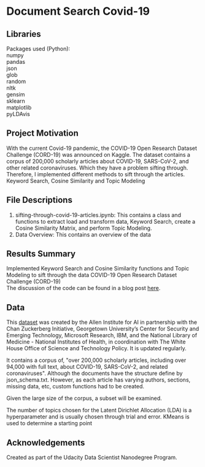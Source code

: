 # Document Search Covid-19

## Libraries  
Packages used (Python):  
numpy   
pandas   
json   
glob   
random   
nltk  
gensim  
sklearn  
matplotlib  
pyLDAvis  

## Project Motivation
With the current Covid-19 pandemic, the COVID-19 Open Research Dataset Challenge (CORD-19) was announced on Kaggle. The dataset contains a corpus of 200,000 scholarly articles about COVID-19, SARS-CoV-2, and other related coronaviruses. Which they have a problem sifting through.
Therefore, I implemented different methods to sift through the articles.  
Keyword Search, Cosine Similarity and Topic Modeling 

## File Descriptions
1. sifting-through-covid-19-articles.ipynb: This contains a class and functions to extract load and transform data, Keyword Search,      create a Cosine Similarity Matrix, and perform Topic Modeling.
2. Data Overview: This contains an overview of the data
## Results Summary 
Implemented  Keyword Search and Cosine Similarity functions and Topic Modeling to sift through the data COVID-19 Open Research Dataset Challenge (CORD-19)  
The discussion of the code can be found in a blog post [here](https://medium.com/@rhys.jervis94/sifting-through-covid-19-articles-66766ed02eab).

## Data
This [dataset](https://www.kaggle.com/allen-institute-for-ai/CORD-19-research-challenge) was created by the Allen Institute for AI in partnership with the Chan Zuckerberg Initiative, Georgetown University’s Center for Security and Emerging Technology, Microsoft Research, IBM, and the National Library of Medicine - National Institutes of Health, in coordination with The White House Office of Science and Technology Policy. It is updated regularly.

It contains a corpus of, "over 200,000 scholarly articles, including over 94,000 with full text, about COVID-19, SARS-CoV-2, and related coronaviruses". Although the documents have the structure define by json_schema.txt. However, as each article has varying authors, sections, missing data, etc, custom functions had to be created. 

Given the large size of the corpus, a subset will be examined.

The number of topics chosen for the Latent Dirichlet Allocation (LDA) is a hyperparameter and is usually chosen through trial and error. KMeans is used to determine  a starting point 

## Acknowledgements 
Created as part of the Udacity Data Scientist Nanodegree Program.


